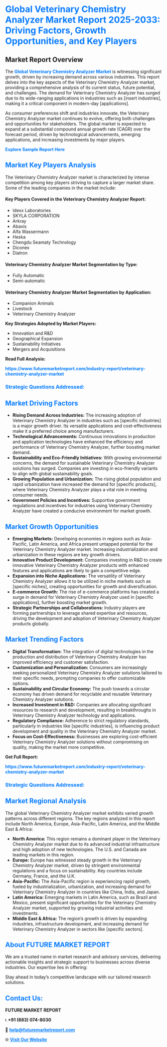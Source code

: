 <h1 style="color: #007BFF;">Global Veterinary Chemistry Analyzer Market Report 2025-2033: Driving Factors, Growth Opportunities, and Key Players</h1>

<section id="overview">
<h2>Market Report Overview</h2>
<p>The <a href="https://www.futuremarketreport.com/industry-report/veterinary-chemistry-analyzer-market" style="color: #007BFF; text-decoration: none;"><strong>Global Veterinary Chemistry Analyzer Market</strong></a> is witnessing significant growth, driven by increasing demand across various industries. This report delves into the key aspects of the Veterinary Chemistry Analyzer market, providing a comprehensive analysis of its current status, future potential, and challenges. The demand for Veterinary Chemistry Analyzer has surged due to its wide-ranging applications in industries such as [insert industries], making it a critical component in modern-day [applications].</p>
<p>As consumer preferences shift and industries innovate, the Veterinary Chemistry Analyzer market continues to evolve, offering both challenges and opportunities for stakeholders. The global market is expected to expand at a substantial compound annual growth rate (CAGR) over the forecast period, driven by technological advancements, emerging applications, and increasing investments by major players.</p>
</section>

<section id="overview">
<p><a href="https://www.futuremarketreport.com/request-sample/reportId=122763" style="color: #007BFF; text-decoration: none;"><strong>Explore Sample Report Here</strong></a></p>
</section>

<section id="key-players">
<h2 style="color: #007BFF;">Market Key Players Analysis</h2>
<p>The Veterinary Chemistry Analyzer market is characterized by intense competition among key players striving to capture a larger market share. Some of the leading companies in the market include:</p>
<h4>Key Players Covered in the Veterinary Chemistry Analyzer Report:</h4>
<ul><li>Idexx Laboratories</li><li>SKYLA CORPORATION</li><li>Arkray</li><li>Abaxis</li><li>Alfa Wassermann</li><li>Heska</li><li>Chengdu Seamaty Technology</li><li>Diconex</li><li>Diatron</li></ul>
<h4>Veterinary Chemistry Analyzer Market Segmentation by Type:</h4>
<ul><li>Fully Automatic</li><li>Semi-automatic</li></ul>

<h4>Veterinary Chemistry Analyzer Market Segmentation by Application:</h4>
<ul><li>Companion Animals</li><li>Livestock</li><li>Veterinary Chemistry Analyzer</li></ul>
<p><strong>Key Strategies Adopted by Market Players:</strong></p>
<ul>
<li>Innovation and R&D</li>
<li>Geographical Expansion</li>
<li>Sustainability Initiatives</li>
<li>Mergers and Acquisitions</li>
</ul>
</section>

<section>
<p><strong>Read Full Analysis: </strong></p><a href="https://www.futuremarketreport.com/industry-report/veterinary-chemistry-analyzer-market" style="color: #007BFF; text-decoration: none;"><strong>https://www.futuremarketreport.com/industry-report/veterinary-chemistry-analyzer-market</strong></a>
<h3 style="color: #007BFF;">Strategic Questions Addressed:</h3>
</section>

<section id="driving-factors">
<h2 style="color: #007BFF;">Market Driving Factors</h2>
<ul>
<li><strong>Rising Demand Across Industries:</strong> The increasing adoption of Veterinary Chemistry Analyzer in industries such as [specific industries] is a major growth driver. Its versatile applications and cost-effectiveness make it a preferred choice among manufacturers.</li>
<li><strong>Technological Advancements:</strong> Continuous innovations in production and application technologies have enhanced the efficiency and performance of Veterinary Chemistry Analyzer, further boosting market demand.</li>
<li><strong>Sustainability and Eco-Friendly Initiatives:</strong> With growing environmental concerns, the demand for sustainable Veterinary Chemistry Analyzer solutions has surged. Companies are investing in eco-friendly variants to align with global sustainability goals.</li>
<li><strong>Growing Population and Urbanization:</strong> The rising global population and rapid urbanization have increased the demand for [specific products], where Veterinary Chemistry Analyzer plays a vital role in meeting consumer needs.</li>
<li><strong>Government Policies and Incentives:</strong> Supportive government regulations and incentives for industries using Veterinary Chemistry Analyzer have created a conducive environment for market growth.</li>
</ul>
</section>

<section id="growth-opportunities">
<h2 style="color: #007BFF;">Market Growth Opportunities</h2>
<ul>
<li><strong>Emerging Markets:</strong> Developing economies in regions such as Asia-Pacific, Latin America, and Africa present untapped potential for the Veterinary Chemistry Analyzer market. Increasing industrialization and urbanization in these regions are key growth drivers.</li>
<li><strong>Innovative Product Development:</strong> Companies investing in R&D to create innovative Veterinary Chemistry Analyzer products with enhanced features and applications are likely to gain a competitive edge.</li>
<li><strong>Expansion into Niche Applications:</strong> The versatility of Veterinary Chemistry Analyzer allows it to be utilized in niche markets such as [specific niches], creating opportunities for growth and diversification.</li>
<li><strong>E-commerce Growth:</strong> The rise of e-commerce platforms has created a surge in demand for Veterinary Chemistry Analyzer used in [specific applications], further boosting market growth.</li>
<li><strong>Strategic Partnerships and Collaborations:</strong> Industry players are forming partnerships to leverage shared expertise and resources, driving the development and adoption of Veterinary Chemistry Analyzer products globally.</li>
</ul>
</section>

<section id="trending-factors">
<h2 style="color: #007BFF;">Market Trending Factors</h2>
<ul>
<li><strong>Digital Transformation:</strong> The integration of digital technologies in the production and distribution of Veterinary Chemistry Analyzer has improved efficiency and customer satisfaction.</li>
<li><strong>Customization and Personalization:</strong> Consumers are increasingly seeking personalized Veterinary Chemistry Analyzer solutions tailored to their specific needs, prompting companies to offer customizable options.</li>
<li><strong>Sustainability and Circular Economy:</strong> The push towards a circular economy has driven demand for recyclable and reusable Veterinary Chemistry Analyzer solutions.</li>
<li><strong>Increased Investment in R&D:</strong> Companies are allocating significant resources to research and development, resulting in breakthroughs in Veterinary Chemistry Analyzer technology and applications.</li>
<li><strong>Regulatory Compliance:</strong> Adherence to strict regulatory standards, particularly in industries like [specific industries], is influencing product development and quality in the Veterinary Chemistry Analyzer market.</li>
<li><strong>Focus on Cost-Effectiveness:</strong> Businesses are exploring cost-efficient Veterinary Chemistry Analyzer solutions without compromising on quality, making the market more competitive.</li>
</ul>
</section>

<section>
<p><strong>Get Full Report: </strong></p><a href="https://www.futuremarketreport.com/industry-report/veterinary-chemistry-analyzer-market" style="color: #007BFF; text-decoration: none;"><strong>https://www.futuremarketreport.com/industry-report/veterinary-chemistry-analyzer-market</strong></a>
<h3 style="color: #007BFF;">Strategic Questions Addressed:</h3>
</section>


<section id="regional-analysis">
<h2 style="color: #007BFF;">Market Regional Analysis</h2>
<p>The global Veterinary Chemistry Analyzer market exhibits varied growth patterns across different regions. The key regions analyzed in this report include North America, Europe, Asia-Pacific, Latin America, and the Middle East & Africa:</p>
<ul>
<li><strong>North America:</strong> This region remains a dominant player in the Veterinary Chemistry Analyzer market due to its advanced industrial infrastructure and high adoption of new technologies. The U.S. and Canada are leading markets in this region.</li>
<li><strong>Europe:</strong> Europe has witnessed steady growth in the Veterinary Chemistry Analyzer market, driven by stringent environmental regulations and a focus on sustainability. Key countries include Germany, France, and the U.K.</li>
<li><strong>Asia-Pacific:</strong> The Asia-Pacific region is experiencing rapid growth, fueled by industrialization, urbanization, and increasing demand for Veterinary Chemistry Analyzer in countries like China, India, and Japan.</li>
<li><strong>Latin America:</strong> Emerging markets in Latin America, such as Brazil and Mexico, present significant opportunities for the Veterinary Chemistry Analyzer market, supported by growing industrial activities and investments.</li>
<li><strong>Middle East & Africa:</strong> The region’s growth is driven by expanding industries, infrastructure development, and increasing demand for Veterinary Chemistry Analyzer in sectors like [specific sectors].</li>
</ul>
</section>

<footer>
<h2 style="color: #007BFF;">About FUTURE MARKET REPORT</h2>
<p>We are a trusted name in market research and advisory services, delivering actionable insights and strategic support to businesses across diverse industries. Our expertise lies in offering:</p>

<p>Stay ahead in today’s competitive landscape with our tailored research solutions.</p>

<h2 style="color: #007BFF;">Contact Us:</h2>
<p><strong>FUTURE MARKET REPORT</strong></p>
<p>📞 <strong>+91 (883) 074-8030</strong></p>
<p>📧 <strong><a href="mailto:help@futuremarketreport.com" style="color: #007BFF;">help@futuremarketreport.com</a></strong></p>
<p>🌐 <strong><a href="https://www.futuremarketreport.com/" style="color: #007BFF;">Visit Our Website</a></strong></p>
</footer>